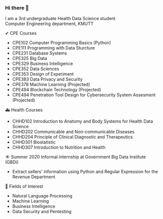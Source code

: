 ### Hi there 👋

I am a 3rd undergraduate Health Data Science student<br>
Computer Engineering department, KMUTT


✔ CPE Courses 
- CPE102 Computer Programming Basics (Python)
- CPE111 Programming with Data Sturcture
- CPE231 Database Systems
- CPE325 Big Data
- CPE329 Business Intelligence
- CPE352 Data Sciences
- CPE353 Design of Experiment
- CPE383 Data Privacy and Security
- CPE378 Machine Learning (Projected)
- CPE494 Blockchain Technology (Projected)
- CPE494 Penetration Tool Design for Cybersecurity System Assesment (Projected)

🚑 Health Courses
- CHHD102 Introduction to Anatomy and Body Systems for Health Data Science
- CHHD202 Communicable and Non-communicable Diseases
- CHHD204 Principle of Clinical Diagnostic and Therapeutics
- CHHD301 Biostatistic
- CHHD307 Introduction to Nutrition and Health


☀ Summer 2020 Informal internship at Government Big Data Institute (GBDi) 
- Extract sellers' information using Python and Regular Expression for the Revenue Department

👀 Fields of Interest
- Natural Language Processing
- Machine Learning
- Business Intelligence 
- Data Security and Pentesting
